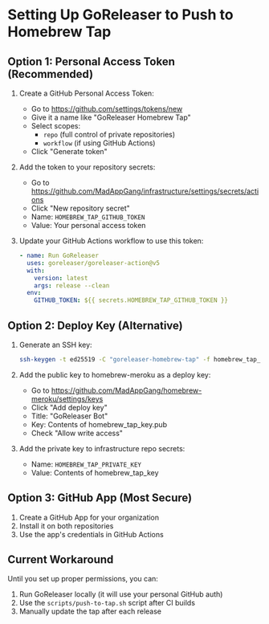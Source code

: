 # Setting Up GoReleaser to Push to Homebrew Tap

## Option 1: Personal Access Token (Recommended)

1. Create a GitHub Personal Access Token:
   - Go to https://github.com/settings/tokens/new
   - Give it a name like "GoReleaser Homebrew Tap"
   - Select scopes:
     - `repo` (full control of private repositories)
     - `workflow` (if using GitHub Actions)
   - Click "Generate token"

2. Add the token to your repository secrets:
   - Go to https://github.com/MadAppGang/infrastructure/settings/secrets/actions
   - Click "New repository secret"
   - Name: `HOMEBREW_TAP_GITHUB_TOKEN`
   - Value: Your personal access token

3. Update your GitHub Actions workflow to use this token:
   ```yaml
   - name: Run GoReleaser
     uses: goreleaser/goreleaser-action@v5
     with:
       version: latest
       args: release --clean
     env:
       GITHUB_TOKEN: ${{ secrets.HOMEBREW_TAP_GITHUB_TOKEN }}
   ```

## Option 2: Deploy Key (Alternative)

1. Generate an SSH key:
   ```bash
   ssh-keygen -t ed25519 -C "goreleaser-homebrew-tap" -f homebrew_tap_key
   ```

2. Add the public key to homebrew-meroku as a deploy key:
   - Go to https://github.com/MadAppGang/homebrew-meroku/settings/keys
   - Click "Add deploy key"
   - Title: "GoReleaser Bot"
   - Key: Contents of homebrew_tap_key.pub
   - Check "Allow write access"

3. Add the private key to infrastructure repo secrets:
   - Name: `HOMEBREW_TAP_PRIVATE_KEY`
   - Value: Contents of homebrew_tap_key

## Option 3: GitHub App (Most Secure)

1. Create a GitHub App for your organization
2. Install it on both repositories
3. Use the app's credentials in GitHub Actions

## Current Workaround

Until you set up proper permissions, you can:

1. Run GoReleaser locally (it will use your personal GitHub auth)
2. Use the `scripts/push-to-tap.sh` script after CI builds
3. Manually update the tap after each release